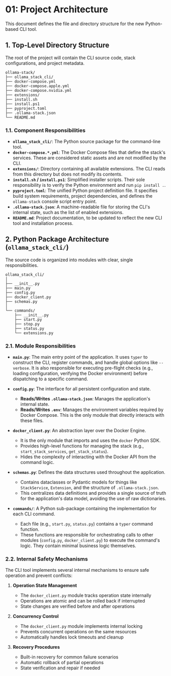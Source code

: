# 01: Project Architecture

This document defines the file and directory structure for the new Python-based CLI tool.

## 1. Top-Level Directory Structure

The root of the project will contain the CLI source code, stack configurations, and project metadata.

```
ollama-stack/
├── ollama_stack_cli/
├── docker-compose.yml
├── docker-compose.apple.yml
├── docker-compose.nvidia.yml
├── extensions/
├── install.sh
├── install.ps1
├── pyproject.toml
├── .ollama-stack.json
└── README.md
```

### 1.1. Component Responsibilities

- **`ollama_stack_cli/`**: The Python source package for the command-line tool.
- **`docker-compose.*.yml`**: The Docker Compose files that define the stack's services. These are considered static assets and are not modified by the CLI.
- **`extensions/`**: Directory containing all available extensions. The CLI reads from this directory but does not modify its contents.
- **`install.sh` / `install.ps1`**: Simplified installer scripts. Their sole responsibility is to verify the Python environment and run `pip install .`.
- **`pyproject.toml`**: The unified Python project definition file. It specifies build system requirements, project dependencies, and defines the `ollama-stack` console script entry point.
- **`.ollama-stack.json`**: A machine-readable file for storing the CLI's internal state, such as the list of enabled extensions.
- **`README.md`**: Project documentation, to be updated to reflect the new CLI tool and installation process.

## 2. Python Package Architecture (`ollama_stack_cli/`)

The source code is organized into modules with clear, single responsibilities.

```
ollama_stack_cli/
│
├── __init__.py
├── main.py
├── config.py
├── docker_client.py
├── schemas.py
│
└── commands/
    ├── __init__.py
    ├── start.py
    ├── stop.py
    ├── status.py
    └── extensions.py
```

### 2.1. Module Responsibilities

- **`main.py`**: The main entry point of the application. It uses `typer` to construct the CLI, register commands, and handle global options like `--verbose`. It is also responsible for executing pre-flight checks (e.g., loading configuration, verifying the Docker environment) before dispatching to a specific command.

- **`config.py`**: The interface for all persistent configuration and state.
    - **Reads/Writes `.ollama-stack.json`**: Manages the application's internal state.
    - **Reads/Writes `.env`**: Manages the environment variables required by Docker Compose. This is the only module that directly interacts with these files.

- **`docker_client.py`**: An abstraction layer over the Docker Engine.
    - It is the only module that imports and uses the `docker` Python SDK.
    - Provides high-level functions for managing the stack (e.g., `start_stack_services`, `get_stack_status`).
    - Hides the complexity of interacting with the Docker API from the command logic.

- **`schemas.py`**: Defines the data structures used throughout the application.
    - Contains dataclasses or Pydantic models for things like `StackService`, `Extension`, and the structure of `.ollama-stack.json`.
    - This centralizes data definitions and provides a single source of truth for the application's data model, avoiding the use of raw dictionaries.

- **`commands/`**: A Python sub-package containing the implementation for each CLI command.
    - Each file (e.g., `start.py`, `status.py`) contains a `typer` command function.
    - These functions are responsible for orchestrating calls to other modules (`config.py`, `docker_client.py`) to execute the command's logic. They contain minimal business logic themselves.

### 2.2. Internal Safety Mechanisms

The CLI tool implements several internal mechanisms to ensure safe operation and prevent conflicts:

1. **Operation State Management**
   - The `docker_client.py` module tracks operation state internally
   - Operations are atomic and can be rolled back if interrupted
   - State changes are verified before and after operations

2. **Concurrency Control**
   - The `docker_client.py` module implements internal locking
   - Prevents concurrent operations on the same resources
   - Automatically handles lock timeouts and cleanup

3. **Recovery Procedures**
   - Built-in recovery for common failure scenarios
   - Automatic rollback of partial operations
   - State verification and repair if needed
